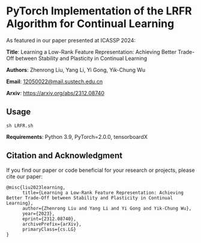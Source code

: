 # PyTorch Implementation of the LRFR Algorithm for Continual Learning

As featured in our paper presented at ICASSP 2024:

**Title**: Learning a Low-Rank Feature Representation: Achieving Better Trade-Off between Stability and Plasticity in Continual Learning

**Authors**: Zhenrong Liu, Yang Li, Yi Gong, Yik-Chung Wu

**Email**: 12050022@mail.sustech.edu.cn

**Arxiv**: https://arxiv.org/abs/2312.08740


Usage
-

```
sh LRFR.sh
```

**Requirements**: Python 3.9, PyTorch=2.0.0, tensorboardX

Citation and Acknowledgment
-

If you find our paper or code beneficial for your research or projects, please cite our paper:
```
@misc{liu2023learning,
      title={Learning a Low-Rank Feature Representation: Achieving Better Trade-Off between Stability and Plasticity in Continual Learning}, 
      author={Zhenrong Liu and Yang Li and Yi Gong and Yik-Chung Wu},
      year={2023},
      eprint={2312.08740},
      archivePrefix={arXiv},
      primaryClass={cs.LG}
}
```